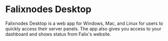 # Falixnodes Desktop
Falixnodes Desktop is a web app for Windows, Mac, and Linux for users to quickly access their server panels. The app also gives you access to your dashboard and shows status from Falix's website. 
